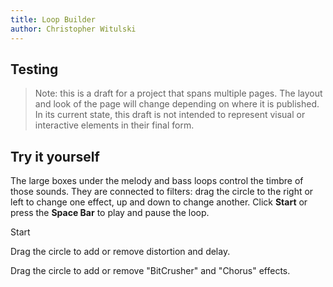 ```yaml
---
title: Loop Builder
author: Christopher Witulski
---
```

<main>

## Testing

>Note: this is a draft for a project that spans multiple pages. The layout and look of the page will change depending on where it is published. In its current state, this draft is not intended to represent visual or interactive elements in their final form.

## Try it yourself

The large boxes under the melody and bass loops control the timbre of those sounds. They are connected to filters: drag the circle to the right or left to change one effect, up and down to change another. Click **Start** or press the **Space Bar** to play and pause the loop.

<div id="playButton">Start</div>

<div id="melodyLoop" class="loop"></div>

Drag the circle to add or remove distortion and delay.

<div id="synthEffects" class="effects"></div>

<div id="bassLoop" class="loop"></div>

Drag the circle to add or remove "BitCrusher" and "Chorus" effects.

<div id="bassEffects" class="effects"></div>

<div id="drumLoop" class="loop"></div>

</main>

  <script src="https://code.jquery.com/jquery-1.12.4.js"></script>
  <script src="https://code.jquery.com/ui/1.12.1/jquery-ui.js"></script>
  <script src="main.js"></script>
